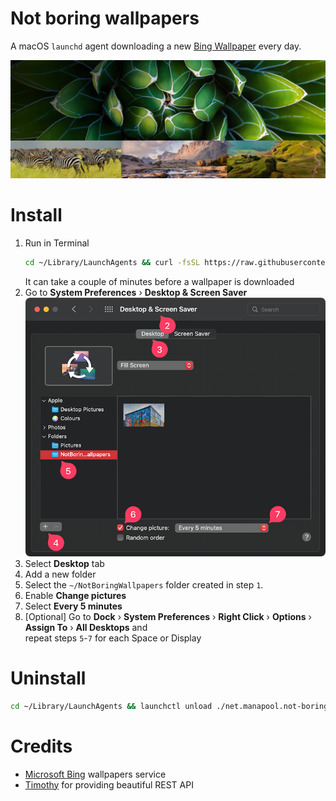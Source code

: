 # Not boring wallpapers
A macOS `launchd` agent downloading a new [Bing Wallpaper](https://www.microsoft.com/en-us/bing/bing-wallpaper) every day.

![Wallpapers](docs/wallpapers.png?raw=true "Wallpapers")  


# Install

1. Run in Terminal
    ```bash
    cd ~/Library/LaunchAgents && curl -fsSL https://raw.githubusercontent.com/roboxdev/not-boring-wallpapers/master/net.manapool.not-boring-wallpapers.plist -o ./net.manapool.not-boring-wallpapers.plist && launchctl load ./net.manapool.not-boring-wallpapers.plist 
    ```
   It can take a couple of minutes before a wallpaper is downloaded
2. Go to **System Preferences** › **Desktop & Screen Saver**  
![Guide](docs/installation.png?raw=true "Guide")  
3. Select **Desktop** tab
4. Add a new folder
5. Select the `~/NotBoringWallpapers` folder created in step `1`.
6. Enable **Change pictures**
7. Select **Every 5 minutes**
8. [Optional] Go to **Dock** › **System Preferences** › **Right Click** › **Options** › **Assign To** › **All Desktops** and  
repeat steps `5`-`7` for each Space or Display  

# Uninstall
```bash
cd ~/Library/LaunchAgents && launchctl unload ./net.manapool.not-boring-wallpapers.plist && rm -f ./net.manapool.not-boring-wallpapers.plist 
```

# Credits
- [Microsoft Bing](https://www.microsoft.com/en-us/bing/bing-wallpaper) wallpapers service
- [Timothy](https://github.com/TimothyYe/bing-wallpaper) for providing beautiful REST API
